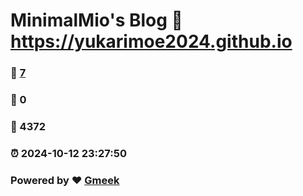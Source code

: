 # MinimalMio's Blog :link: https://yukarimoe2024.github.io 
### :page_facing_up: [7](https://yukarimoe2024.github.io/tag.html) 
### :speech_balloon: 0 
### :hibiscus: 4372 
### :alarm_clock: 2024-10-12 23:27:50 
### Powered by :heart: [Gmeek](https://github.com/Meekdai/Gmeek)
